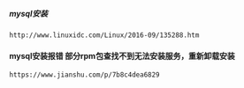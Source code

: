 ##### mysql安装 
    http://www.linuxidc.com/Linux/2016-09/135288.htm
    
#### mysql安装报错 部分rpm包查找不到无法安装服务，重新卸载安装
    https://www.jianshu.com/p/7b8c4dea6829